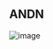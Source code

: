 ## ANDN
![image](https://user-images.githubusercontent.com/66086031/180833504-f4eec03a-27b3-46fc-8d05-d39faa6e6eed.png)
